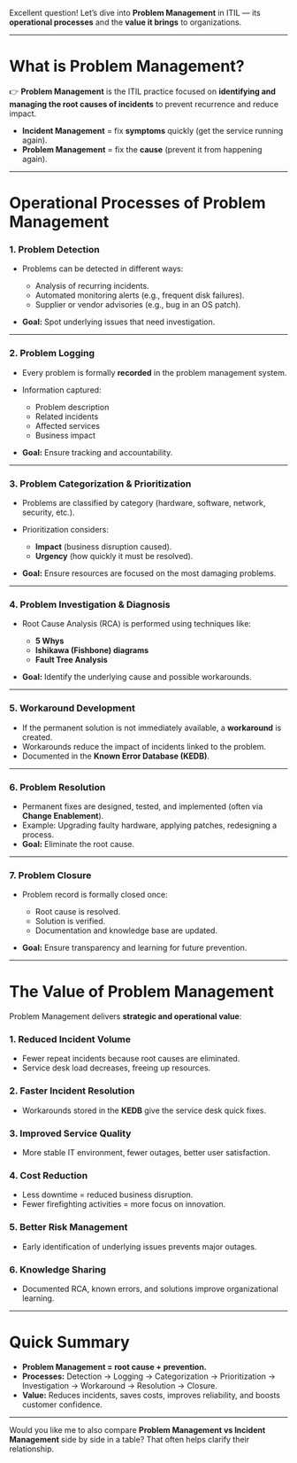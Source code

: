 Excellent question! Let’s dive into **Problem Management** in ITIL — its **operational processes** and the **value it brings** to organizations.

---

# **What is Problem Management?**

👉 **Problem Management** is the ITIL practice focused on **identifying and managing the root causes of incidents** to prevent recurrence and reduce impact.

* **Incident Management** = fix **symptoms** quickly (get the service running again).
* **Problem Management** = fix the **cause** (prevent it from happening again).

---

# **Operational Processes of Problem Management**

### **1. Problem Detection**

* Problems can be detected in different ways:

  * Analysis of recurring incidents.
  * Automated monitoring alerts (e.g., frequent disk failures).
  * Supplier or vendor advisories (e.g., bug in an OS patch).
* **Goal:** Spot underlying issues that need investigation.

---

### **2. Problem Logging**

* Every problem is formally **recorded** in the problem management system.
* Information captured:

  * Problem description
  * Related incidents
  * Affected services
  * Business impact
* **Goal:** Ensure tracking and accountability.

---

### **3. Problem Categorization & Prioritization**

* Problems are classified by category (hardware, software, network, security, etc.).
* Prioritization considers:

  * **Impact** (business disruption caused).
  * **Urgency** (how quickly it must be resolved).
* **Goal:** Ensure resources are focused on the most damaging problems.

---

### **4. Problem Investigation & Diagnosis**

* Root Cause Analysis (RCA) is performed using techniques like:

  * **5 Whys**
  * **Ishikawa (Fishbone) diagrams**
  * **Fault Tree Analysis**
* **Goal:** Identify the underlying cause and possible workarounds.

---

### **5. Workaround Development**

* If the permanent solution is not immediately available, a **workaround** is created.
* Workarounds reduce the impact of incidents linked to the problem.
* Documented in the **Known Error Database (KEDB)**.

---

### **6. Problem Resolution**

* Permanent fixes are designed, tested, and implemented (often via **Change Enablement**).
* Example: Upgrading faulty hardware, applying patches, redesigning a process.
* **Goal:** Eliminate the root cause.

---

### **7. Problem Closure**

* Problem record is formally closed once:

  * Root cause is resolved.
  * Solution is verified.
  * Documentation and knowledge base are updated.
* **Goal:** Ensure transparency and learning for future prevention.

---

# **The Value of Problem Management**

Problem Management delivers **strategic and operational value**:

### **1. Reduced Incident Volume**

* Fewer repeat incidents because root causes are eliminated.
* Service desk load decreases, freeing up resources.

### **2. Faster Incident Resolution**

* Workarounds stored in the **KEDB** give the service desk quick fixes.

### **3. Improved Service Quality**

* More stable IT environment, fewer outages, better user satisfaction.

### **4. Cost Reduction**

* Less downtime = reduced business disruption.
* Fewer firefighting activities = more focus on innovation.

### **5. Better Risk Management**

* Early identification of underlying issues prevents major outages.

### **6. Knowledge Sharing**

* Documented RCA, known errors, and solutions improve organizational learning.

---

# **Quick Summary**

* **Problem Management = root cause + prevention.**
* **Processes:** Detection → Logging → Categorization → Prioritization → Investigation → Workaround → Resolution → Closure.
* **Value:** Reduces incidents, saves costs, improves reliability, and boosts customer confidence.

---

Would you like me to also compare **Problem Management vs Incident Management** side by side in a table? That often helps clarify their relationship.
